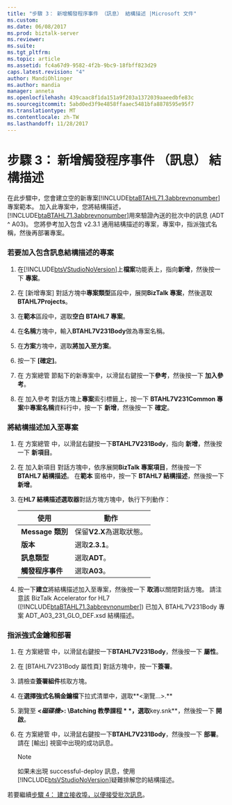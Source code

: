 ```yaml
---
title: "步驟 3： 新增觸發程序事件 （訊息） 結構描述 |Microsoft 文件"
ms.custom: 
ms.date: 06/08/2017
ms.prod: biztalk-server
ms.reviewer: 
ms.suite: 
ms.tgt_pltfrm: 
ms.topic: article
ms.assetid: fc4a67d9-9582-4f2b-9bc9-18fbff823d29
caps.latest.revision: "4"
author: MandiOhlinger
ms.author: mandia
manager: anneta
ms.openlocfilehash: 439caac8f1da151a9f203a1372039aaeedbfe83c
ms.sourcegitcommit: 5abd0ed3f9e4858ffaaec5481bfa8878595e95f7
ms.translationtype: MT
ms.contentlocale: zh-TW
ms.lasthandoff: 11/28/2017
---
```

# <a name="step-3-add-a-trigger-event-message-schema"></a>步驟 3： 新增觸發程序事件 （訊息） 結構描述
在此步驟中，您會建立空的新專案[!INCLUDE[btaBTAHL71.3abbrevnonumber](../../includes/btabtahl71-3abbrevnonumber-md.md)]專案範本。 加入此專案中，您將結構描述，[!INCLUDE[btaBTAHL71.3abbrevnonumber](../../includes/btabtahl71-3abbrevnonumber-md.md)]用來驗證內送的批次中的訊息 (ADT ^ A03)。 您將參考加入包含 v2.3.1 通用結構描述的專案，專案中，指派強式名稱，然後再部署專案。  
  
### <a name="to-add-the-project-containing-the-message-schema"></a>若要加入包含訊息結構描述的專案  
  
1.  在[!INCLUDE[btsVStudioNoVersion](../../includes/btsvstudionoversion-md.md)]上**檔案**功能表上，指向**新增**，然後按一下 **專案**。  
  
2.  在 [新增專案] 對話方塊中**專案類型**區段中，展開**BizTalk 專案**，然後選取**BTAHL7Projects**。  
  
3.  在**範本**區段中，選取**空白 BTAHL7 專案**。  
  
4.  在**名稱**方塊中，輸入**BTAHL7V231Body**做為專案名稱。  
  
5.  在**方案**方塊中，選取**將加入至方案**。  
  
6.  按一下 **[確定]**。  
  
7.  在 方案總管 節點下的新專案中，以滑鼠右鍵按一下**參考**，然後按一下 **加入參考**。  
  
8.  在 加入參考 對話方塊上**專案**索引標籤上，按一下  **BTAHL7V231Common 專案**中**專案名稱**資料行中，按一下 **新增**，然後按一下 **確定**。  
  
### <a name="to-add-the-schema-to-the-project"></a>將結構描述加入至專案  
  
1.  在 方案總管 中，以滑鼠右鍵按一下**BTAHL7V231Body**，指向 **新增**，然後按一下 **新項目**。  
  
2.  在 加入新項目 對話方塊中，依序展開**BizTalk 專案項目**，然後按一下  **BTAHL7 結構描述**。 在**範本** 窗格中，按一下  **BTAHL7 結構描述**，然後按一下 **新增**。  
  
3.  在**HL7 結構描述選取器**對話方塊方塊中，執行下列動作：  
  
    |使用|動作|  
    |--------------|----------------|  
    |**Message 類別**|保留**V2.X**為選取狀態。|  
    |**版本**|選取**2.3.1**。|  
    |**訊息類型**|選取**ADT**。|  
    |**觸發程序事件**|選取**A03**。|  
  
4.  按一下**建立**將結構描述加入至專案，然後按一下 **取消**以關閉對話方塊。 請注意該 BizTalk Accelerator for HL7 ([!INCLUDE[btaBTAHL71.3abbrevnonumber](../../includes/btabtahl71-3abbrevnonumber-md.md)]) 已加入 BTAHL7V231Body 專案 ADT_A03_231_GLO_DEF.xsd 結構描述。  
  
### <a name="to-assign-a-strong-key-and-deploy"></a>指派強式金鑰和部署  
  
1.  在 方案總管 中，以滑鼠右鍵按一下**BTAHL7V231Body**，然後按一下 **屬性**。  
  
2.  在 [BTAHL7V231Body 屬性頁] 對話方塊中，按一下**簽署**。  
  
3.  請檢查**簽署組件**核取方塊。  
  
4.  在**選擇強式名稱金鑰檔**下拉式清單中，選取**\<瀏覽...\>.**  
  
5.  瀏覽至  **\<*磁碟機*\>: \Batching 教學課程 * *，選取**key.snk**，然後按一下 **開啟**。  
  
6.  在 方案總管 中，以滑鼠右鍵按一下**BTAHL7V231Body**，然後按一下 **部署**。 請在 [輸出] 視窗中出現的成功訊息。  
  
    > [!NOTE]
    >  如果未出現 successful-deploy 訊息，使用[!INCLUDE[btsVStudioNoVersion](../../includes/btsvstudionoversion-md.md)]疑難排解您的結構描述。  
  
 若要繼續[步驟 4： 建立接收埠，以便接受批次訊息](../../adapters-and-accelerators/accelerator-hl7/step-4-create-a-receive-port-for-accepting-the-batch-message.md)。